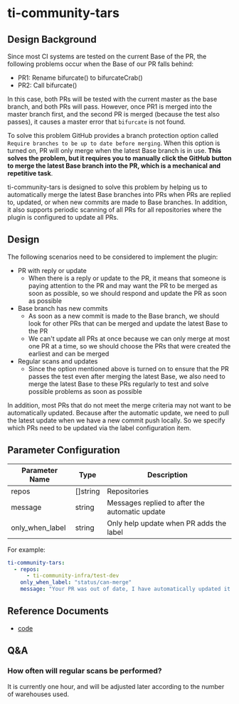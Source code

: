 # ti-community-tars

## Design Background

Since most CI systems are tested on the current Base of the PR, the following problems occur when the Base of our PR falls behind:

- PR1: Rename bifurcate() to bifurcateCrab()
- PR2: Call bifurcate()

In this case, both PRs will be tested with the current master as the base branch, and both PRs will pass. However, once PR1 is merged into the master branch first, and the second PR is merged (because the test also passes), it causes a master error that `bifurcate` is not found.

To solve this problem GitHub provides a branch protection option called `Require branches to be up to date before merging`. When this option is turned on, PR will only merge when the latest Base branch is in use. **This solves the problem, but it requires you to manually click the GitHub button to merge the latest Base branch into the PR, which is a mechanical and repetitive task**.

ti-community-tars is designed to solve this problem by helping us to automatically merge the latest Base branches into PRs when PRs are replied to, updated, or when new commits are made to Base branches. In addition, it also supports periodic scanning of all PRs for all repositories where the plugin is configured to update all PRs.

## Design

The following scenarios need to be considered to implement the plugin:
- PR with reply or update
  - When there is a reply or update to the PR, it means that someone is paying attention to the PR and may want the PR to be merged as soon as possible, so we should respond and update the PR as soon as possible
- Base branch has new commits
  - As soon as a new commit is made to the Base branch, we should look for other PRs that can be merged and update the latest Base to the PR
  - We can't update all PRs at once because we can only merge at most one PR at a time, so we should choose the PRs that were created the earliest and can be merged
- Regular scans and updates
  - Since the option mentioned above is turned on to ensure that the PR passes the test even after merging the latest Base, we also need to merge the latest Base to these PRs regularly to test and solve possible problems as soon as possible

In addition, most PRs that do not meet the merge criteria may not want to be automatically updated. Because after the automatic update, we need to pull the latest update when we have a new commit push locally. So we specify which PRs need to be updated via the label configuration item.

## Parameter Configuration 

| Parameter Name  | Type     | Description                                    |
| --------------- | -------- | ---------------------------------------------- |
| repos           | []string | Repositories                                   |
| message         | string   | Messages replied to after the automatic update |
| only_when_label | string   | Only help update when PR adds the label        |

For example:

```yaml
ti-community-tars:
  - repos:
      - ti-community-infra/test-dev
    only_when_label: "status/can-merge"
    message: "Your PR was out of date, I have automatically updated it for you."
```

## Reference Documents

- [code](https://github.com/ti-community-infra/tichi/tree/master/internal/pkg/externalplugins/tars)

## Q&A

### How often will regular scans be performed?

It is currently one hour, and will be adjusted later according to the number of warehouses used.